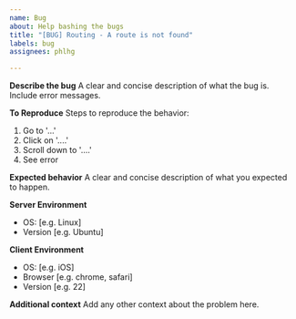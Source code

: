 ```yaml
---
name: Bug
about: Help bashing the bugs
title: "[BUG] Routing - A route is not found"
labels: bug
assignees: phlhg

---
```


**Describe the bug**
A clear and concise description of what the bug is. Include error messages.

**To Reproduce**
Steps to reproduce the behavior:
1. Go to '...'
2. Click on '....'
3. Scroll down to '....'
4. See error

**Expected behavior**
A clear and concise description of what you expected to happen.

**Server Environment**
 - OS: [e.g. Linux]
 - Version [e.g. Ubuntu]

**Client Environment**
 - OS: [e.g. iOS]
 - Browser [e.g. chrome, safari]
 - Version [e.g. 22]

**Additional context**
Add any other context about the problem here.
